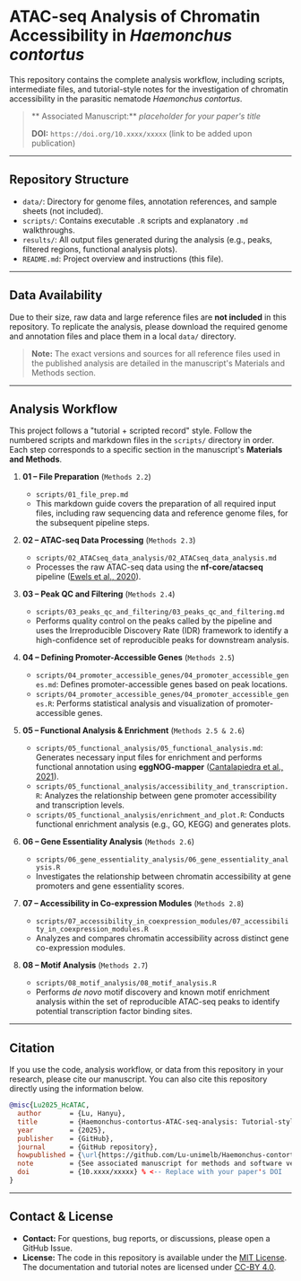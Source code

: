 # ATAC-seq Analysis of Chromatin Accessibility in *Haemonchus contortus*

This repository contains the complete analysis workflow, including scripts, intermediate files, and tutorial-style notes for the investigation of chromatin accessibility in the parasitic nematode *Haemonchus contortus*.

> ** Associated Manuscript:** *placeholder for your paper's title*
>
> **DOI:** `https://doi.org/10.xxxx/xxxxx` (link to be added upon publication)

-----

## Repository Structure

  * `data/`: Directory for genome files, annotation references, and sample sheets (not included).
  * `scripts/`: Contains executable `.R` scripts and explanatory `.md` walkthroughs.
  * `results/`: All output files generated during the analysis (e.g., peaks, filtered regions, functional analysis plots).
  * `README.md`: Project overview and instructions (this file).

-----

## Data Availability

Due to their size, raw data and large reference files are **not included** in this repository. To replicate the analysis, please download the required genome and annotation files and place them in a local `data/` directory.

> **Note:** The exact versions and sources for all reference files used in the published analysis are detailed in the manuscript's Materials and Methods section.

-----

## Analysis Workflow

This project follows a "tutorial + scripted record" style. Follow the numbered scripts and markdown files in the `scripts/` directory in order. Each step corresponds to a specific section in the manuscript's **Materials and Methods**.

1.  **01 – File Preparation** (`Methods 2.2`)

      * `scripts/01_file_prep.md`
      * This markdown guide covers the preparation of all required input files, including raw sequencing data and reference genome files, for the subsequent pipeline steps.

2.  **02 – ATAC-seq Data Processing** (`Methods 2.3`)

      * `scripts/02_ATACseq_data_analysis/02_ATACseq_data_analysis.md`
      * Processes the raw ATAC-seq data using the **nf-core/atacseq** pipeline ([Ewels et al., 2020](https://doi.org/10.1038/s41587-020-0439-x)).

3.  **03 – Peak QC and Filtering** (`Methods 2.4`)

      * `scripts/03_peaks_qc_and_filtering/03_peaks_qc_and_filtering.md`
      * Performs quality control on the peaks called by the pipeline and uses the Irreproducible Discovery Rate (IDR) framework to identify a high-confidence set of reproducible peaks for downstream analysis.

4.  **04 – Defining Promoter-Accessible Genes** (`Methods 2.5`)

      * `scripts/04_promoter_accessible_genes/04_promoter_accessible_genes.md`: Defines promoter-accessible genes based on peak locations.
      * `scripts/04_promoter_accessible_genes/04_promoter_accessible_genes.R`: Performs statistical analysis and visualization of promoter-accessible genes.

5.  **05 – Functional Analysis & Enrichment** (`Methods 2.5 & 2.6`)

      * `scripts/05_functional_analysis/05_functional_analysis.md`: Generates necessary input files for enrichment and performs functional annotation using **eggNOG-mapper** ([Cantalapiedra et al., 2021](https://doi.org/10.1093/molbev/msab293)).
      * `scripts/05_functional_analysis/accessibility_and_transcription.R`: Analyzes the relationship between gene promoter accessibility and transcription levels.
      * `scripts/05_functional_analysis/enrichment_and_plot.R`: Conducts functional enrichment analysis (e.g., GO, KEGG) and generates plots.

6.  **06 – Gene Essentiality Analysis** (`Methods 2.6`)

      * `scripts/06_gene_essentiality_analysis/06_gene_essentiality_analysis.R`
      * Investigates the relationship between chromatin accessibility at gene promoters and gene essentiality scores.

7.  **07 – Accessibility in Co-expression Modules** (`Methods 2.8`)

      * `scripts/07_accessibility_in_coexpression_modules/07_accessibility_in_coexpression_modules.R`
      * Analyzes and compares chromatin accessibility across distinct gene co-expression modules.

8.  **08 – Motif Analysis** (`Methods 2.7`)

      * `scripts/08_motif_analysis/08_motif_analysis.R`
      * Performs *de novo* motif discovery and known motif enrichment analysis within the set of reproducible ATAC-seq peaks to identify potential transcription factor binding sites.

-----

## Citation

If you use the code, analysis workflow, or data from this repository in your research, please cite our manuscript. You can also cite this repository directly using the information below.

```bibtex
@misc{Lu2025_HcATAC,
  author       = {Lu, Hanyu},
  title        = {Haemonchus-contortus-ATAC-seq-analysis: Tutorial-style notes and scripts},
  year         = {2025},
  publisher    = {GitHub},
  journal      = {GitHub repository},
  howpublished = {\url{https://github.com/Lu-unimelb/Haemonchus-contortus-ATAC-seq-analysis}},
  note         = {See associated manuscript for methods and software versions},
  doi          = {10.xxxx/xxxxx} % <-- Replace with your paper's DOI
}
```

-----

## Contact & License

  * **Contact:** For questions, bug reports, or discussions, please open a GitHub Issue.
  * **License:** The code in this repository is available under the [MIT License](LICENSE.md). The documentation and tutorial notes are licensed under [CC-BY 4.0](https://creativecommons.org/licenses/by/4.0/).